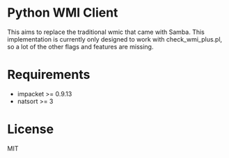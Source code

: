 # Python WMI Client

This aims to replace the traditional wmic that came with Samba. This implementation is currently only designed to work
with check_wmi_plus.pl, so a lot of the other flags and features are missing.

# Requirements

* impacket >= 0.9.13
* natsort >= 3

# License

MIT

